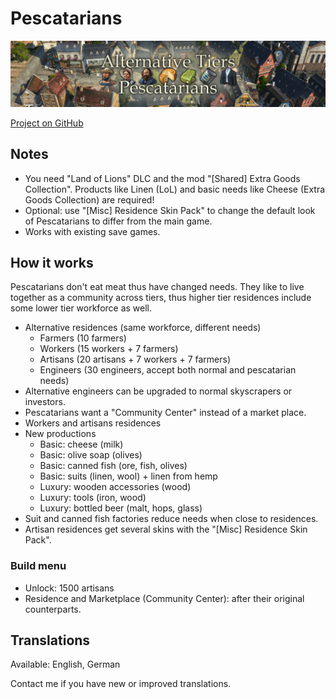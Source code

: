 # Pescatarians

![](./banner.png)

[Project on GitHub](https://github.com/jakobharder/anno-1800-jakobs-mods)

## Notes

- You need "Land of Lions" DLC and the mod "[Shared] Extra Goods Collection".
  Products like Linen (LoL) and basic needs like Cheese (Extra Goods Collection) are required! 
- Optional: use "[Misc] Residence Skin Pack" to change the default look of Pescatarians to differ from the main game.
- Works with existing save games.

## How it works

Pescatarians don't eat meat thus have changed needs.
They like to live together as a community across tiers, thus higher tier residences include some lower tier workforce as well.

- Alternative residences (same workforce, different needs)
  - Farmers (10 farmers)
  - Workers (15 workers + 7 farmers)
  - Artisans (20 artisans + 7 workers + 7 farmers)
  - Engineers (30 engineers, accept both normal and pescatarian needs)
- Alternative engineers can be upgraded to normal skyscrapers or investors.
- Pescatarians want a "Community Center" instead of a market place.
- Workers and artisans residences
- New productions
  - Basic: cheese (milk)
  - Basic: olive soap (olives)
  - Basic: canned fish (ore, fish, olives)
  - Basic: suits (linen, wool) + linen from hemp
  - Luxury: wooden accessories (wood)
  - Luxury: tools (iron, wood)
  - Luxury: bottled beer (malt, hops, glass)
- Suit and canned fish factories reduce needs when close to residences.
- Artisan residences get several skins with the "[Misc] Residence Skin Pack".

### Build menu

- Unlock: 1500 artisans
- Residence and Marketplace (Community Center): after their original counterparts.

## Translations

Available: English, German

Contact me if you have new or improved translations.

